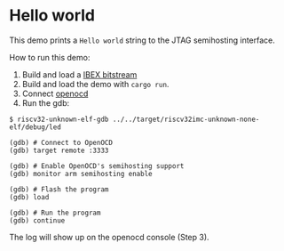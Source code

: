 # Hello world

This demo prints a `Hello world` string to the JTAG semihosting interface.

How to run this demo:
1. Build and load a [IBEX bitstream](../../../README.md#Building-FPGA-bitstream)
2. Build and load the demo with `cargo run`.
3. Connect [openocd](../../../README.md#Debugging-an-application) 
4. Run the gdb:

```console
$ riscv32-unknown-elf-gdb ../../target/riscv32imc-unknown-none-elf/debug/led

(gdb) # Connect to OpenOCD
(gdb) target remote :3333

(gdb) # Enable OpenOCD's semihosting support
(gdb) monitor arm semihosting enable

(gdb) # Flash the program
(gdb) load

(gdb) # Run the program
(gdb) continue
```
The log will show up on the openocd console (Step 3).
